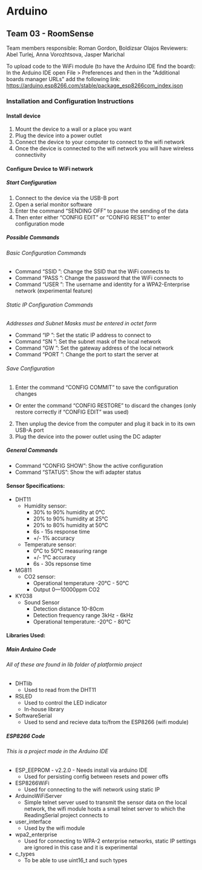 # Arduino
## Team 03 - RoomSense

Team members responsible: Roman Gordon, Boldizsar Olajos
Reviewers: Abel Turlej, Anna Vorozhtsova, Jasper Marichal

To upload code to the WiFi module (to have the Arduino IDE find the board): In the Arduino IDE open File > Preferences and then in the "Additional boards manager URLs" add the following link: https://arduino.esp8266.com/stable/package_esp8266com_index.json

### Installation and Configuration Instructions
#### Install device
1. Mount the device to a wall or a place you want
2. Plug the device into a power outlet
3. Connect the device to your computer to connect to the wifi network
4. Once the device is connected to the wifi network you will have wireless connectivity

#### Configure Device to WiFi network
##### Start Configuration
1. Connect to the device via the USB-B port
2. Open a serial monitor software
3. Enter the command “SENDING OFF” to pause the sending of the data
4. Then enter either “CONFIG EDIT” or “CONFIG RESET” to enter configuration mode

##### Possible Commands
###### Basic Configuration Commands
- Command “SSID <network name>”: Change the SSID that the WiFi connects to
- Command “PASS <wifi password>”: Change the password that the WiFi connects to
- Command “USER <username>”: The username and identity for a WPA2-Enterprise network (experimental feature)

###### Static IP Configuration Commands
*Addresses and Subnet Masks must be entered in octet form*
- Command “IP <ip address>”: Set the static IP address to connect to
- Command “SN <subnet mask>”: Set the subnet mask of the local network
- Command “GW <gateway address>”: Set the gateway address of the local network
- Command “PORT <port number>”: Change the port to start the server at

###### Save Configuration
1. Enter the command “CONFIG COMMIT” to save the configuration changes
-  Or enter the command “CONFIG RESTORE” to discard the changes (only restore correctly if “CONFIG EDIT” was used)
2. Then unplug the device from the computer and plug it back in to its own USB-A port
3. Plug the device into the power outlet using the DC adapter

##### General Commands
- Command “CONFIG SHOW”: Show the active configuration
- Command “STATUS”: Show the wifi adapter status

#### Sensor Specifications:
- DHT11
    - Humidity sensor: 
        - 30% to 90% humidity at 0°C
        - 20% to 90% humidity at 25°C
        - 20% to 80% humidity at 50°C
        - 6s - 15s response time
        - +/- 1% accuracy
    - Temperature sensor:
        - 0°C to 50°C measuring range
        - +/- 1°C accuracy
        - 6s - 30s repsonse time
- MG811
    - CO2 sensor:
        - Operational temperature -20°C - 50°C
        - Output 0—10000ppm CO2
- KY038
    - Sound Sensor
        - Detection distance 10-80cm
        - Detection frequency range 3kHz - 6kHz
        - Operational temperature: -20°C - 80°C


#### Libraries Used:
##### Main Arduino Code 
###### All of these are found in lib folder of platformio project
- DHTlib 
    - Used to read from the DHT11
- RSLED 
    - Used to control the LED indicator
    - In-house library
- SoftwareSerial 
    - Used to send and recieve data to/from the ESP8266 (wifi module)

##### ESP8266 Code
###### This is a project made in the Arduino IDE
- ESP_EEPROM - v2.2.0 - Needs install via arduino IDE
    - Used for persisting config between resets and power offs
- ESP8266WiFi
    - Used for connecting to the wifi network using static IP
- ArduinoWiFiServer
    - Simple telnet server used to transmit the sensor data on the local network, the wifi module hosts a small telnet server to which the ReadingSerial project connects to
- user_interface
    - Used by the wifi module
- wpa2_enterprise
    - Used for connecting to WPA-2 enterprise networks, static IP settings are ignored in this case and it is experimental
- c_types
    - To be able to use uint16_t and such types
